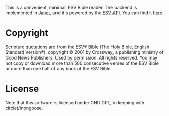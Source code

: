 This is a convenient, minimal, ESV Bible reader. The backend is implemented in [Janet](https://janet-lang.org/), and it's powered by the [ESV API](https://api.esv.org/docs/). You can find it [here](https://esv-reader.herokuapp.com).

# Copyright

Scripture quotations are from the [ESV® Bible](https://www.esv.org) (The Holy Bible, English Standard Version®), copyright © 2001 by Crossway, a publishing ministry of Good News Publishers. Used by permission. All rights reserved. You may not copy or download more than 500 consecutive verses of the ESV Bible or more than one half of any book of the ESV Bible.

# License

Note that this software is licensed under GNU GPL, in keeping with circlet/mongoose.
